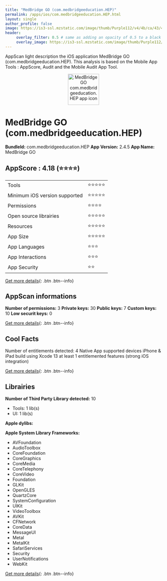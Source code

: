 ```yaml
---
title: "MedBridge GO (com.medbridgeeducation.HEP)"
permalink: /apps/ios/com.medbridgeeducation.HEP.html
layout: single
author_profile: false
image: https://is3-ssl.mzstatic.com/image/thumb/Purple112/v4/4b/ca/43/4bca43a2-48ce-5a73-7ef7-346fbb794df2/AppIcon-1x_U007emarketing-0-7-0-85-220.png/512x512bb.jpg
header: 
     overlay_filter: 0.5 # same as adding an opacity of 0.5 to a black background
     overlay_image: https://is3-ssl.mzstatic.com/image/thumb/Purple112/v4/4b/ca/43/4bca43a2-48ce-5a73-7ef7-346fbb794df2/AppIcon-1x_U007emarketing-0-7-0-85-220.png/512x512bb.jpg
---
```

AppScan light description the iOS application MedBridge GO (com.medbridgeeducation.HEP). This analysis is based on the Mobile App Tools : AppScore, Audit and the Mobile Audit App Tool.

  
  
<div style="text-align: center;"><img src="https://is3-ssl.mzstatic.com/image/thumb/Purple112/v4/4b/ca/43/4bca43a2-48ce-5a73-7ef7-346fbb794df2/AppIcon-1x_U007emarketing-0-7-0-85-220.png/512x512bb.jpg" width="100" height="100" alt="MedBridge GO com.medbridgeeducation.HEP app icon"></div>  
  
# MedBridge GO (com.medbridgeeducation.HEP)

**BundleId:** com.medbridgeeducation.HEP
**App Version:** 2.4.5
**App Name:** MedBridge GO


## AppScore : 4.18 (⭐️⭐️⭐️⭐️) 

<table>
<tr><td> Tools </td><td> ⭐️⭐️⭐️⭐️⭐️ </td></tr>
<tr><td> Minimum iOS version supported </td><td> ⭐️⭐️⭐️⭐️⭐️ </td></tr>
<tr><td> Permissions </td><td> ⭐️⭐️⭐️⭐️ </td></tr>
<tr><td> Open source librairies </td><td> ⭐️⭐️⭐️⭐️⭐️ </td></tr>
<tr><td> Resources </td><td> ⭐️⭐️⭐️⭐️⭐️ </td></tr>
<tr><td> App Size </td><td> ⭐️⭐️⭐️⭐️⭐️ </td></tr>
<tr><td> App Languages </td><td> ⭐️⭐️⭐️ </td></tr>
<tr><td> App Interactions </td><td> ⭐️⭐️⭐️ </td></tr>
<tr><td> App Security </td><td> ⭐️⭐️ </td></tr>
</table>

[Get more details](/pricing.html){: .btn .btn--info}  
  
## AppScan informations 

**Number of permissions:** 3
**Private keys:** 30
**Public keys:** 7
**Custom keys:** 10
**Low securit keys:** 0
  
[Get more details](/pricing.html){: .btn .btn--info}

## Cool Facts

Number of entitlements detected: 4
Native App
supported devices iPhone & iPad
build using Xcode 13
at least 1 entitlemented features (strong iOS integration)
  
[Get more details](/pricing.html){: .btn .btn--info}

## Librairies 
**Number of Third Party Library detected:** 10
- Tools: 1 lib(s)
- UI: 1 lib(s)

**Apple dylibs:**


**Apple System Library Frameworks:**
- AVFoundation
- AudioToolbox
- CoreFoundation
- CoreGraphics
- CoreMedia
- CoreTelephony
- CoreVideo
- Foundation
- GLKit
- OpenGLES
- QuartzCore
- SystemConfiguration
- UIKit
- VideoToolbox
- AVKit
- CFNetwork
- CoreData
- MessageUI
- Metal
- MetalKit
- SafariServices
- Security
- UserNotifications
- WebKit


  
[Get more details](/pricing.html){: .btn .btn--info}

